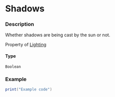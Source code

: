 # Shadows
### Description
Whether shadows are being cast by the sun or not.

Property of [Lighting](/classes/Lighting/)

#### Type
`Boolean`

### Example
```lua
print("Example code")
```
